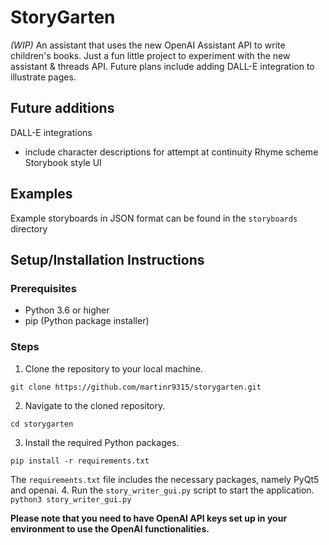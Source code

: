 # StoryGarten
*(WIP)*
An assistant that uses the new OpenAI Assistant API to write children's books. Just a fun little project to experiment with the new assistant & threads API. Future plans include adding DALL-E integration to illustrate pages.


## Future additions
DALL-E integrations
  - include character descriptions for attempt at continuity
Rhyme scheme
Storybook style UI

## Examples
Example storyboards in JSON format can be found in the `storyboards` directory

## Setup/Installation Instructions

### Prerequisites

- Python 3.6 or higher
- pip (Python package installer)

### Steps

1. Clone the repository to your local machine.
```
git clone https://github.com/martinr9315/storygarten.git
```
2. Navigate to the cloned repository.
```
cd storygarten
```
3. Install the required Python packages.
```
pip install -r requirements.txt
```
The `requirements.txt` file includes the necessary packages, namely PyQt5 and openai.
4. Run the `story_writer_gui.py` script to start the application.
```python3 story_writer_gui.py```

**Please note that you need to have OpenAI API keys set up in your environment to use the OpenAI functionalities.**


